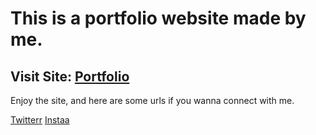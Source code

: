 # This is a portfolio website made by me.
## Visit Site: [Portfolio](https://atharva-gangji.netlify.app)

Enjoy the site, and here are some urls if you wanna connect with me.

[Twitterr](https://twitter.com/atharva_gangji)
[Instaa](https://instagram.com/atharva.gangji)
